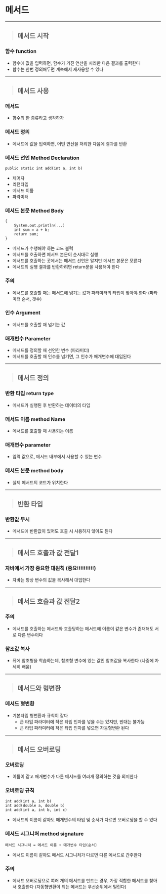 
# 메서드

-----------------------------------------------------------------------------------------------------------------------------

> ## 메서드 시작

### 함수 function
- 함수에 값을 입력하면, 함수가 가진 연산을 처리한 다음 결과를 출력한다
- 함수는 한번 정의해두면 계속해서 재사용할 수 있다

-----------------------------------------------------------------------------------------------------------------------------
	
> ## 메서드 사용

### 메서드
- 함수의 한 종류라고 생각하자


### 메서드 정의
- 메서드에 값을 입력하면, 어떤 연산을 처리한 다음에 결과를 반환


### 메서드 선언 Method Declaration
    public static int add(int a, int b)
- 제어자
- 리턴타입
- 메서드 이름
- 파라미터


### 메서드 본문 Method Body
    {
        System.out.println(...)
        int sum = a + b;
        return sum;
    }
- 메서드가 수행해야 하는 코드 블럭
- 메서드를 호출하면 메서드 본문이 순서대로 실행
- 메서드를 호출하는 곳에서는 메서드 선언은 알지만 메서드 본문은 모른다
- 메서드의 실행 결과를 반환하려면 return문을 사용해야 한다


### 주의
- 메서드를 호출할 때는 메서드에 넘기는 값과 파라미터의 타입이 맞아야 한다 (파라미터 순서, 갯수)


### 인수 Argument
- 메서드를 호출할 때 넘기는 값 


### 매개변수 Parameter
- 메서드를 정의할 때 선언한 변수 (파라미터)
- 메서드를 호출할 때 인수를 넘기면, 그 인수가 매개변수에 대입된다

-----------------------------------------------------------------------------------------------------------------------------

> ## 메서드 정의

### 반환 타입 return type
- 메서드가 실행된 후 반환하는 데이터의 타입


### 메서드 이름 method Name
- 메서드를 호출할 때 사용되는 이름


### 매개변수 parameter
- 입력 값으로, 메서드 내부에서 사용할 수 있는 변수


### 메서드 본문 method body
- 실제 메서드의 코드가 위치한다

-----------------------------------------------------------------------------------------------------------------------------

> ## 반환 타입

### 반환값 무시
- 메서드에 반환값이 있어도 호출 시 사용하지 않아도 된다

-----------------------------------------------------------------------------------------------------------------------------

> ## 메서드 호출과 값 전달1

### 자바에서 가장 중요한 대원칙 (중요!!!!!!!!!!)
- 자바는 항상 변수의 값을 복사해서 대입한다

-----------------------------------------------------------------------------------------------------------------------------

> ## 메서드 호출과 값 전달2

### 주의
- 메서드를 호출하는 메서드와 호출당하는 메서드에 이름이 같은 변수가 존재해도 서로 다른 변수이다


### 참조값 복사
- 뒤에 참조형을 학습하는데, 참조형 변수에 있는 값인 참조값을 복사한다 (나중에 자세히 배움)

-----------------------------------------------------------------------------------------------------------------------------

> ## 메서드와 형변환

### 메서드 형변환
- 기본타입 형변환과 규칙이 같다
    - 큰 타입 파라미터에 작은 타입 인자를 넣을 수는 있지만, 반대는 불가능
    - 큰 타입 파라미터에 작은 타입 인자를 넣으면 자동형변환 된다

-----------------------------------------------------------------------------------------------------------------------------

> ## 메서드 오버로딩

### 오버로딩
- 이름이 같고 매개변수가 다른 메서드를 여러개 정의하는 것을 의미한다


### 오버로딩 규칙
    int add(int a, int b)
    int add(double a, double b)
    int add(int a, int b, int c)
- 메서드의 이름이 같아도 매개변수의 타입 및 순서가 다르면 오버로딩을 할 수 있다


### 메서드 시그니처 method signature
    메서드 시그니처 = 메서드 이름 + 매개변수 타입(순서)
- 메서드 이름이 같아도 메서드 시그니처가 다르면 다른 메서드로 간주한다


### 주의
- 메서드 오버로딩으로 여러 개의 메서드를 만드는 경우, 가장 적합한 메서드를 찾아서 호출한다 (자동형변환이 되는 메서드는 우선순위에서 밀린다)


















